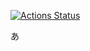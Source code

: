 [![Actions Status](https://github.com/miscalculation53/library/workflows/verify/badge.svg)](https://github.com/miscalculation53/library/actions)

あ
